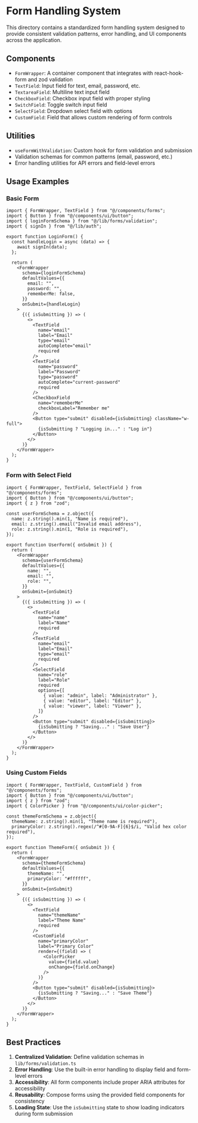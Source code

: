 # Form Handling System

This directory contains a standardized form handling system designed to provide consistent validation patterns, error handling, and UI components across the application.

## Components

- `FormWrapper`: A container component that integrates with react-hook-form and zod validation
- `TextField`: Input field for text, email, password, etc.
- `TextareaField`: Multiline text input field
- `CheckboxField`: Checkbox input field with proper styling
- `SwitchField`: Toggle switch input field
- `SelectField`: Dropdown select field with options
- `CustomField`: Field that allows custom rendering of form controls

## Utilities

- `useFormWithValidation`: Custom hook for form validation and submission
- Validation schemas for common patterns (email, password, etc.)
- Error handling utilities for API errors and field-level errors

## Usage Examples

### Basic Form

```tsx
import { FormWrapper, TextField } from "@/components/forms";
import { Button } from "@/components/ui/button";
import { loginFormSchema } from "@/lib/forms/validation";
import { signIn } from "@/lib/auth";

export function LoginForm() {
  const handleLogin = async (data) => {
    await signIn(data);
  };

  return (
    <FormWrapper
      schema={loginFormSchema}
      defaultValues={{
        email: "",
        password: "",
        rememberMe: false,
      }}
      onSubmit={handleLogin}
    >
      {({ isSubmitting }) => (
        <>
          <TextField 
            name="email" 
            label="Email" 
            type="email" 
            autoComplete="email" 
            required 
          />
          <TextField 
            name="password" 
            label="Password" 
            type="password" 
            autoComplete="current-password" 
            required 
          />
          <CheckboxField 
            name="rememberMe" 
            checkboxLabel="Remember me" 
          />
          <Button type="submit" disabled={isSubmitting} className="w-full">
            {isSubmitting ? "Logging in..." : "Log in"}
          </Button>
        </>
      )}
    </FormWrapper>
  );
}
```

### Form with Select Field

```tsx
import { FormWrapper, TextField, SelectField } from "@/components/forms";
import { Button } from "@/components/ui/button";
import { z } from "zod";

const userFormSchema = z.object({
  name: z.string().min(1, "Name is required"),
  email: z.string().email("Invalid email address"),
  role: z.string().min(1, "Role is required"),
});

export function UserForm({ onSubmit }) {
  return (
    <FormWrapper
      schema={userFormSchema}
      defaultValues={{
        name: "",
        email: "",
        role: "",
      }}
      onSubmit={onSubmit}
    >
      {({ isSubmitting }) => (
        <>
          <TextField 
            name="name" 
            label="Name" 
            required 
          />
          <TextField 
            name="email" 
            label="Email" 
            type="email" 
            required 
          />
          <SelectField
            name="role"
            label="Role"
            required
            options={[
              { value: "admin", label: "Administrator" },
              { value: "editor", label: "Editor" },
              { value: "viewer", label: "Viewer" },
            ]}
          />
          <Button type="submit" disabled={isSubmitting}>
            {isSubmitting ? "Saving..." : "Save User"}
          </Button>
        </>
      )}
    </FormWrapper>
  );
}
```

### Using Custom Fields

```tsx
import { FormWrapper, TextField, CustomField } from "@/components/forms";
import { Button } from "@/components/ui/button";
import { z } from "zod";
import { ColorPicker } from "@/components/ui/color-picker";

const themeFormSchema = z.object({
  themeName: z.string().min(1, "Theme name is required"),
  primaryColor: z.string().regex(/^#[0-9A-F]{6}$/i, "Valid hex color required"),
});

export function ThemeForm({ onSubmit }) {
  return (
    <FormWrapper
      schema={themeFormSchema}
      defaultValues={{
        themeName: "",
        primaryColor: "#ffffff",
      }}
      onSubmit={onSubmit}
    >
      {({ isSubmitting }) => (
        <>
          <TextField 
            name="themeName" 
            label="Theme Name" 
            required 
          />
          <CustomField
            name="primaryColor"
            label="Primary Color"
            render={(field) => (
              <ColorPicker
                value={field.value}
                onChange={field.onChange}
              />
            )}
          />
          <Button type="submit" disabled={isSubmitting}>
            {isSubmitting ? "Saving..." : "Save Theme"}
          </Button>
        </>
      )}
    </FormWrapper>
  );
}
```

## Best Practices

1. **Centralized Validation**: Define validation schemas in `lib/forms/validation.ts`
2. **Error Handling**: Use the built-in error handling to display field and form-level errors
3. **Accessibility**: All form components include proper ARIA attributes for accessibility
4. **Reusability**: Compose forms using the provided field components for consistency
5. **Loading State**: Use the `isSubmitting` state to show loading indicators during form submission 